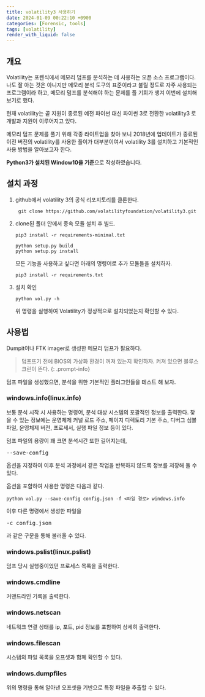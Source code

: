 ```yaml
---
title: volatility3 사용하기
date: 2024-01-09 00:22:10 +0900
categories: [Forensic, tools]
tags: [volatility]
render_with_liquid: false
---
```


## 개요
Volatility는 포렌식에서 메모리 덤프를 분석하는 데 사용하는 오픈 소스 프로그램이다.
나도 잘 아는 것은 아니지만 메모리 분석 도구의 표준이라고 불릴 정도로 자주 사용되는 프로그램이라 하고,
메모리 덤프를 분석해야 하는 문제를 풀 기회가 생겨 이번에 설치해보기로 했다.

현재 volatility는 곧 지원이 종료된 예전 파이썬 대신 파이썬 3로 전환한 volatility3 로 개발과 지원이 이루어지고 있다.

메모리 덤프 문제를 풀기 위해 각종 라이트업을 찾아 보니 2018년에 업데이트가 종료된 이전 버전의 volatility를 사용한 풀이가 대부분이여서 volatility 3를 설치하고 기본적인 사용 방법을 알아보고자 한다.

<b>Python3가 설치된 Window10을 기준</b>으로 작성하였습니다.

## 설치 과정

1. github에서 volatility 3의 공식 리포지토리를 클론한다.  

    ```shell
     git clone https://github.com/volatilityfoundation/volatility3.git 
    ```

2. clone된 폴더 안에서 종속 모듈 설치 후 빌드.  

    ```shell
    pip3 install -r requirements-minimal.txt

    python setup.py build
    python setup.py install    
    ```

    모든 기능을 사용하고 싶다면 아래의 명령어로 추가 모듈들을 설치하자.

    ```shell
    pip3 install -r requirements.txt
    ```

3. 설치 확인

    ```shell
    python vol.py -h
    ```
    위 명령을 실행하여 Volatility가 정상적으로 설치되었는지 확인할 수 있다.



## 사용법

Dumpit이나 FTK imager로 생성한 메모리 덤프가 필요하다.
> 덤프뜨기 전에 BIOS의 가상화 환경이 꺼져 있는지 확인하자. 켜져 있으면 블루스크린이 뜬다.
{: .prompt-info}

덤프 파일을 생성했으면, 분석을 위한 기본적인 플러그인들을 테스트 해 보자.

### windows.info(linux.info)

보통 분석 시작 시 사용하는 명령어, 분석 대상 시스템의 포괄적인 정보를 출력한다.
찾을 수 있는 정보에는 운영체제 커널 로드 주소, 페이지 디렉토리 기본 주소, 디버그 심볼 파일, 운영체제 버전, 프로세서, 실행 파일 정보 등이 있다. 

덤프 파일의 용량이 꽤 크면 분석시간 또한 길어지는데, <pre>--save-config</pre> 옵션을 지정하여 이후 분석 과정에서 같은 작업을 반복하지 않도록 정보를 저장해 둘 수 있다.

옵션을 포함하여 사용한 명령은 다음과 같다.
```shell
python vol.py --save-config config.json -f <파일 경로> windows.info
```

이후 다른 명령에서 생성한 파일을 <pre>-c config.json</pre> 과 같은 구문을 통해 불러올 수 있다.

### windows.pslist(linux.pslist)

덤프 당시 실행중이었던 프로세스 목록을 출력한다.

### windows.cmdline

커맨드라인 기록을 출력한다.

### windows.netscan

네트워크 연결 상태를 ip, 포트, pid 정보를 포함하여 상세히 출력한다.

### windows.filescan

시스템의 파일 목록을 오프셋과 함께 확인할 수 있다.

### windows.dumpfiles

위의 명령을 통해 알아낸 오프셋을 기반으로 특정 파일을 추출할 수 있다.